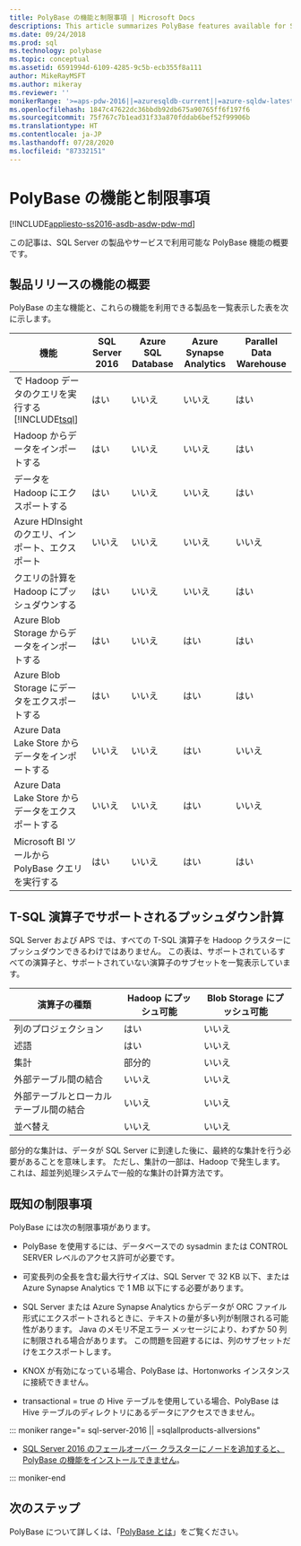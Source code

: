 ```yaml
---
title: PolyBase の機能と制限事項 | Microsoft Docs
descriptions: This article summarizes PolyBase features available for SQL Server products and services. It lists T-SQL operators supported for pushdown and known limitations.
ms.date: 09/24/2018
ms.prod: sql
ms.technology: polybase
ms.topic: conceptual
ms.assetid: 6591994d-6109-4285-9c5b-ecb355f8a111
author: MikeRayMSFT
ms.author: mikeray
ms.reviewer: ''
monikerRange: '>=aps-pdw-2016||=azuresqldb-current||=azure-sqldw-latest||>=sql-server-2016||=sqlallproducts-allversions||>=sql-server-linux-2017||=azuresqldb-mi-current'
ms.openlocfilehash: 1847c47622dc36bbdb92db675a90765ff6f197f6
ms.sourcegitcommit: 75f767c7b1ead31f33a870fddab6bef52f99906b
ms.translationtype: HT
ms.contentlocale: ja-JP
ms.lasthandoff: 07/28/2020
ms.locfileid: "87332151"
---
```

# <a name="polybase-features-and-limitations"></a>PolyBase の機能と制限事項

[!INCLUDE[appliesto-ss2016-asdb-asdw-pdw-md](../../includes/tsql-appliesto-ss2016-all-md.md)]

この記事は、SQL Server の製品やサービスで利用可能な PolyBase 機能の概要です。  
  
## <a name="feature-summary-for-product-releases"></a>製品リリースの機能の概要

PolyBase の主な機能と、これらの機能を利用できる製品を一覧表示した表を次に示します。  

|**機能** |**SQL Server 2016** |**Azure SQL Database** |**Azure Synapse Analytics** |**Parallel Data Warehouse** |
|---------|---------|---------|---------|---------|
|で Hadoop データのクエリを実行する [!INCLUDE[tsql](../../includes/tsql-md.md)]|はい|いいえ|いいえ|はい|
|Hadoop からデータをインポートする|はい|いいえ|いいえ|はい|
|データを Hadoop にエクスポートする  |はい|いいえ|いいえ| はい|
|Azure HDInsight のクエリ、インポート、エクスポート |いいえ|いいえ|いいえ|いいえ
|クエリの計算を Hadoop にプッシュダウンする|はい|いいえ|いいえ|はい|  
|Azure Blob Storage からデータをインポートする|はい|いいえ|はい|はい|
|Azure Blob Storage にデータをエクスポートする|はい|いいえ|はい|はい|  
|Azure Data Lake Store からデータをインポートする|いいえ|いいえ|はい|いいえ|
|Azure Data Lake Store からデータをエクスポートする|いいえ|いいえ|はい|いいえ|
|Microsoft BI ツールから PolyBase クエリを実行する|はい|いいえ|はい|はい|

## <a name="pushdown-computation-supported-by-t-sql-operators"></a>T-SQL 演算子でサポートされるプッシュダウン計算

SQL Server および APS では、すべての T-SQL 演算子を Hadoop クラスターにプッシュダウンできるわけではありません。 この表は、サポートされているすべての演算子と、サポートされていない演算子のサブセットを一覧表示しています。

|**演算子の種類** |**Hadoop にプッシュ可能** |**Blob Storage にプッシュ可能** |
|---------|---------|---------|
|列のプロジェクション|はい|いいえ|
|述語|はい|いいえ|
|集計|部分的|いいえ|
|外部テーブル間の結合|いいえ|いいえ|
|外部テーブルとローカル テーブル間の結合|いいえ|いいえ|
|並べ替え|いいえ|いいえ|

部分的な集計は、データが SQL Server に到達した後に、最終的な集計を行う必要があることを意味します。 ただし、集計の一部は、Hadoop で発生します。 これは、超並列処理システムで一般的な集計の計算方法です。  

## <a name="known-limitations"></a>既知の制限事項

PolyBase には次の制限事項があります。

- PolyBase を使用するには、データベースでの sysadmin または CONTROL SERVER レベルのアクセス許可が必要です。

- 可変長列の全長を含む最大行サイズは、SQL Server で 32 KB 以下、または Azure Synapse Analytics で 1 MB 以下にする必要があります。

- SQL Server または Azure Synapse Analytics からデータが ORC ファイル形式にエクスポートされるときに、テキストの量が多い列が制限される可能性があります。 Java のメモリ不足エラー メッセージにより、わずか 50 列に制限される場合があります。 この問題を回避するには、列のサブセットだけをエクスポートします。

- KNOX が有効になっている場合、PolyBase は、Hortonworks インスタンスに接続できません。

- transactional = true の Hive テーブルを使用している場合、PolyBase は Hive テーブルのディレクトリにあるデータにアクセスできません。

<!--SQL Server 2016-->
::: moniker range="= sql-server-2016 || =sqlallproducts-allversions"

- [SQL Server 2016 のフェールオーバー クラスターにノードを追加すると、PolyBase の機能をインストールできません](https://support.microsoft.com/help/3173087/fix-polybase-feature-doesn-t-install-when-you-add-a-node-to-a-sql-server-2016-failover-cluster)。

::: moniker-end

## <a name="next-steps"></a>次のステップ

PolyBase について詳しくは、「[PolyBase とは](polybase-guide.md)」をご覧ください。
